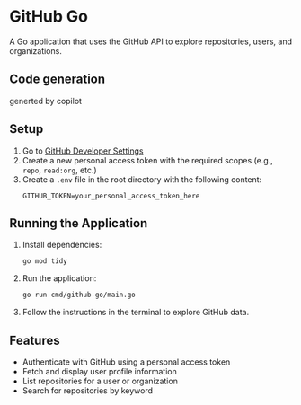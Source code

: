 # GitHub Go

A Go application that uses the GitHub API to explore repositories, users, and organizations.

## Code generation
generted by copilot

## Setup

1. Go to [GitHub Developer Settings](https://github.com/settings/developers)
2. Create a new personal access token with the required scopes (e.g., `repo`, `read:org`, etc.)
3. Create a `.env` file in the root directory with the following content:
   ```
   GITHUB_TOKEN=your_personal_access_token_here
   ```

## Running the Application

1. Install dependencies:
   ```bash
   go mod tidy
   ```

2. Run the application:
   ```bash
   go run cmd/github-go/main.go
   ```

3. Follow the instructions in the terminal to explore GitHub data.

## Features

- Authenticate with GitHub using a personal access token
- Fetch and display user profile information
- List repositories for a user or organization
- Search for repositories by keyword
